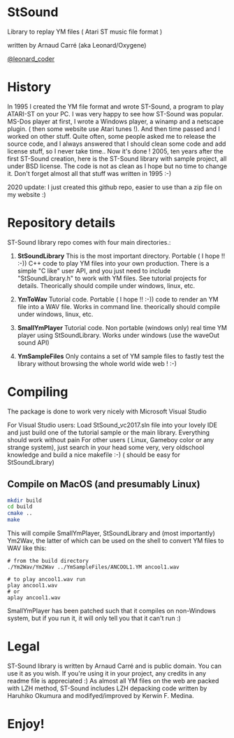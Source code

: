 # StSound
Library to replay YM files ( Atari ST music file format )

written by Arnaud Carré (aka Leonard/Oxygene)

[@leonard_coder](https://twitter.com/leonard_coder)


# History
In 1995 I created the YM file format and wrote ST-Sound, a program to play ATARI-ST on your PC. I was very happy to see how ST-Sound was popular. MS-Dos player at first, I wrote a Windows player, a winamp and a netscape plugin. ( then some website use Atari tunes !).
And then time passed and I worked on other stuff. Quite often, some people asked me to release the source code, and I always answered that I should clean some code and add license stuff, so I never take time..
Now it's done ! 2005, ten years after the first ST-Sound creation, here is the ST-Sound library with sample project, all under BSD license. The code is not as clean as I hope but no time to change it. Don't forget almost all that stuff was written in 1995 :-)

2020 update: I just created this github repo, easier to use than a zip file on my website :)

# Repository details
ST-Sound library repo comes with four main directories.:

1. **StSoundLibrary**
This is the most important directory. Portable ( I hope !! :-)) C++ code to play YM files into your own production. There is a simple "C like" user API, and you just need to include "StSoundLibrary.h" to work with YM files. See tutorial projects for details. Theorically should compile under windows, linux, etc.

2. **YmToWav**
Tutorial code. Portable ( I hope !! :-)) code to render an YM file into a WAV file. Works in command line. theorically should compile under windows, linux, etc.

3. **SmallYmPlayer**
Tutorial code. Non portable (windows only) real time YM player using StSoundLibrary. Works under windows (use the waveOut sound API)

4. **YmSampleFiles**
Only contains a set of YM sample files to fastly test the library without browsing the whole world wide web ! :-)

# Compiling
The package is done to work very nicely with Microsoft Visual Studio

For Visual Studio users: Load StSound_vc2017.sln file into your lovely IDE and just build one of the tutorial sample or the main library. Everything should work without pain
For other users ( Linux, Gameboy color or any strange system), just search in your head some very, very oldschool knowledge and build a nice makefile :-) ( should be easy for StSoundLibrary)

## Compile on MacOS (and presumably Linux)

```bash
mkdir build
cd build
cmake ..
make
```

This will compile SmallYmPlayer, StSoundLibrary and (most importantly) Ym2Wav, the latter of which can be used
on the shell to convert YM files to WAV like this:

```
# from the build directory
./Ym2Wav/Ym2Wav ../YmSampleFiles/ANCOOL1.YM ancool1.wav

# to play ancool1.wav run
play ancool1.wav
# or
aplay ancool1.wav
```

SmallYmPlayer has been patched such that it compiles on non-Windows system, but if you run it, it will only tell you that it can't run :)


# Legal
ST-Sound library is written by Arnaud Carré and is public domain. You can use it as you wish. If you're using it in your project, any credits in any readme file is appreciated :)
As almost all YM files on the web are packed with LZH method, ST-Sound includes LZH depacking code written by Haruhiko Okumura and modifyed/improved by Kerwin F. Medina.

# Enjoy!




